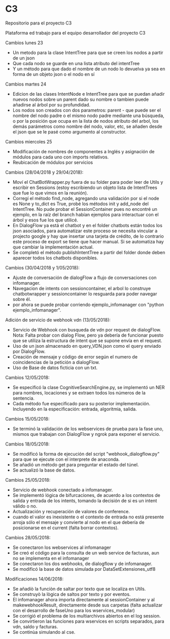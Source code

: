 # C3
Repositorio para el proyecto C3

Plataforma ed trabajo para el equipo desarrollador del proyecto C3

Cambios lunes 23
- Un metodo para la clase IntentTree para que se creen los nodos a partir de un json
- Que cada nodo se guarde en una lista atributo del intentTree
- Y un método para que dado el nombre de un nodo lo devuelva ya sea en forma de un objeto json o el nodo en sí

Cambios martes 24
- Edicion de las clases IntentNode e IntentTree para que se puedan añadir nuevos nodos sobre un parent dado su nombre o tambien puede añadirse al árbol por su profundidad.
- Los nodos son creados con dos parametros: parent - que puede ser el nombre del nodo padre o el mismo nodo padre mediante una búsqueda, o por la posición que ocupa en la lista de nodos atributo del arbol, los demás parámetros como nombre del nodo, valor, etc, se añaden desde el json que se le pasé como argumento al constructor.

Cambios miercoles 25
- Modificación de nombres de componentes a Inglés y asignación de módulos para cada uno con imports relativos.
- Reubicación de módulos por servicios

Cambios (28/04/2018 y 29/04/2018):
- Moví el ChatBotWrapper.py fuera de su folder para poder leer de Utils y escribir en Sessions (estoy escribiendo un objeto lista de IntentTrees que fue lo que vimos en la reunión).
- Corregí el método find_node, agregando una validación por si el node es None y to_dict es True, probé los métodos init y add_node del IntentTree. No pude probar el SessionContainer pues no encontré un ejemplo, en la raíz del branch habían ejemplos para interactuar con el árbol y esos fue los que utilicé.
- En DialogFlow ya está el chatbot y en el folder chatbots están todos los json asociados, para automatizar este proceso se necesita vincular a projecto google y hay que insertar una tarjeta de crédito, de lo contrario este proceso de export se tiene que hacer manual. Si se automatiza hay que cambiar la implementación actual.
- Se completó el método publishIntentTree a partir del folder donde deben aparecer todos los chatbots disponibles.

Cambios (30/04/2018 y 1/05/2018):
- Ajuste de conversación de dialogFlow a flujo de conversaciones con infomanager.
- Navegacion de intents con sessioncontainer, el arbol lo construye chatbotwrapper y sessioncontainer lo resguarda para poder navegar sobre él.
- por ahora se puede probar corriendo ejemplo_infomanager con "python ejemplo_infomanager".

Adición de servicio de webhook vdn (13/05/2018):
- Servicio de Webhook con busqueda de vdn por request de dialogFlow. Nota: Falta probar con dialog Flow, pero ya debería de funcionar puesto que se utiliza la estructura de intent que se supone envía en el request.
- Uso de un json almacenado en query_VDN.json como el query enviado por DialogFlow.
- Creación de mensaje y código de error según el numero de coincidencias de la petición a dialogFlow.
- Uso de Base de datos ficticia con un txt.

Cambios 12/05/2018:
- Se especificó la clase CognitiveSearchEngine.py, se implementó un NER para nombres, locaciones y se extraen todos los números de la sentencia.
- Cada método fue especificado para su posterior implementación. Incluyendo en la especificación: entrada, algoritmia, salida.

Cambios 15/05/2018:
- Se terminó la validación de los webservices de prueba para la fase uno, mismos que trabajan con DialogFlow y ngrok para exponer el servicio.

Cambios 18/05/2018:
- Se modificó la forma de ejecución del script "webhook_dialogflow.py" para que se ejecute con el interprete de anaconda.
- Se añadió un método get para preguntar el estado del túnel.
- Se actualizó la base de datos.

Cambios 25/05/2018:
- Servicio de webhook conectado a infomanager.
- Se implementó lógica de bifurcaciones, de acuerdo a los contextos de salida y entrada de los intents, tomando la decisión de si es un intent válido o no.
- Actualización y recuperación de valores de conference.
- cuando el valor es inexistente o el contexto de entrada no está presente arroja sólo el mensaje y convierte al nodo en el que debería de posicionarse en el current (falta borrar contextos).

Cambios 28/05/2018:
- Se conectaron los webservices al infomanager
- Se creó el código para la consulta de un web service de facturas, aun no se implementa en el infomanager
- Se conectaron los dos webhooks, de dialogflow y de infomanager.
- Se modificó la base de datos simulada por DataSetExtensiones_utf8

Modificaciones 14/06/2018:
- Se añadiò la funciòn de saltar por texto que se localiza en Utils.
- Se construyò la lògica de saltos por texto y por eventos.
- El infomanager ahora importa directamente al sessionContainer y al makewebhookResult, directamente desde sus carpetas (falta actualizar con el desarrollo de faseUno para los wservices_modular)
- Se corrigió el problema de los multiarchivos abiertos en el log session.
- Se convirtieron las funciones para wservices en scripts separados, para vdn, saldo y facturas.
- Se continùa simulando al cse.
